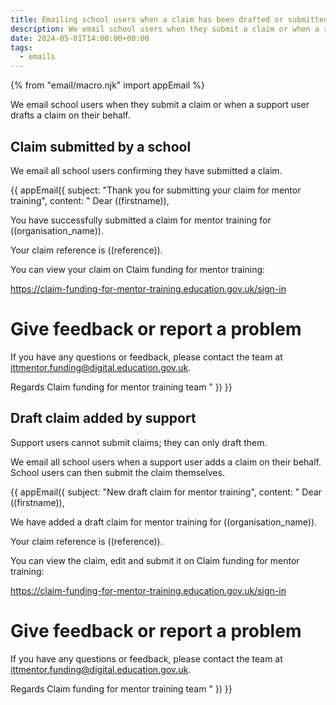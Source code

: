 ```yaml
---
title: Emailing school users when a claim has been drafted or submitted
description: We email school users when they submit a claim or when a support user drafts a claim on their behalf
date: 2024-05-01T14:00:00+00:00
tags:
  - emails
---
```


<!-- markdownlint-disable MD001 MD025 -->
{% from "email/macro.njk" import appEmail %}

We email school users when they submit a claim or when a support user drafts a claim on their behalf.

## Claim submitted by a school

We email all school users confirming they have submitted a claim.

{{ appEmail({
subject: "Thank you for submitting your claim for mentor training",
content: "
Dear ((firstname)),

You have successfully submitted a claim for mentor training for ((organisation_name)).

Your claim reference is ((reference)).

You can view your claim on Claim funding for mentor training:

<https://claim-funding-for-mentor-training.education.gov.uk/sign-in>

# Give feedback or report a problem

If you have any questions or feedback, please contact the team at <ittmentor.funding@digital.education.gov.uk>.

Regards
Claim funding for mentor training team
"
}) }}

## Draft claim added by support

Support users cannot submit claims; they can only draft them.

We email all school users when a support user adds a claim on their behalf. School users can then submit the claim themselves.

{{ appEmail({
subject: "New draft claim for mentor training",
content: "
Dear ((firstname)),

We have added a draft claim for mentor training for ((organisation_name)).

Your claim reference is ((reference)).

You can view the claim, edit and submit it on Claim funding for mentor training:

<https://claim-funding-for-mentor-training.education.gov.uk/sign-in>

# Give feedback or report a problem

If you have any questions or feedback, please contact the team at <ittmentor.funding@digital.education.gov.uk>.

Regards
Claim funding for mentor training team
"
}) }}

<!-- markdownlint-enable MD001 MD025 -->
